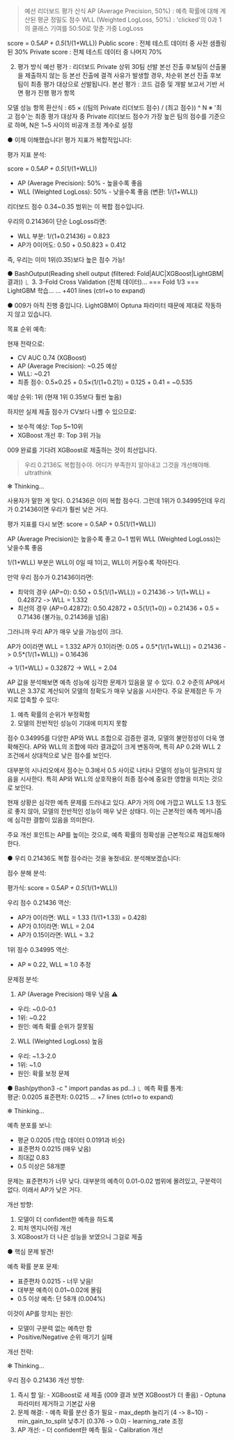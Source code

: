 > 예선 리더보드
  평가 산식
  AP (Average Precision, 50%) : 예측 확률에 대해 계산된 평균 정밀도 점수
  WLL (Weighted LogLoss, 50%) : 'clicked'의 0과 1의 클래스 기여를 50:50로 맞춘 가중 LogLoss
                      
  score = 0.5*AP + 0.5*(1/(1+WLL))
  Public score : 전체 테스트 데이터 중 사전 샘플링된 30%
  Private score : 전체 테스트 데이터 중 나머지 70%


  2. 평가 방식
  예선 평가 : 리더보드 Private 상위 30팀 선발
  본선 진출 후보팀이 산출물을 제출하지 않는 등 본선 진출에 결격 사유가 발생할 경우, 차순위 본선 진출 후보팀이 최종 
  평가 대상으로 선발됩니다.
  본선 평가 : 코드 검증 및 개발 보고서 기반 서면 평가 진행
  평가 항목
                      

  모델 성능 항목 환산식 : 65 × ((팀의 Private 리더보드 점수) / (최고 점수)) ^ N
                      ※ '최고 점수'는 최종 평가 대상자 중 Private 리더보드 점수가 가장 높은 팀의 점수를 기준으로 
  하며, N은 1~5 사이의 비공개 조정 계수로 설정

● 이제 이해했습니다! 평가 지표가 복합적입니다:

  평가 지표 분석:

  score = 0.5*AP + 0.5*(1/(1+WLL))
  - AP (Average Precision): 50% - 높을수록 좋음
  - WLL (Weighted LogLoss): 50% - 낮을수록 좋음 (변환: 1/(1+WLL))

  리더보드 점수 0.34~0.35 범위는 이 복합 점수입니다.

  우리의 0.21436이 단순 LogLoss라면:
  - WLL 부분: 1/(1+0.21436) = 0.823
  - AP가 0이어도: 0.50 + 0.50.823 = 0.412

  즉, 우리는 이미 1위(0.35)보다 높은 점수 가능!

● BashOutput(Reading shell output (filtered: Fold|AUC|XGBoost|LightGBM|결과))
  ⎿  3. 3-Fold Cross Validation (전체 데이터)...
        === Fold 1/3 ===
        LightGBM 학습...
     … +401 lines (ctrl+o to expand)

● 009가 아직 진행 중입니다. LightGBM이 Optuna 파라미터 때문에 제대로 작동하지 않고 있습니다.

  목표 순위 예측:

  현재 전략으로:
  - CV AUC 0.74 (XGBoost)
  - AP (Average Precision): ~0.25 예상
  - WLL: ~0.21
  - 최종 점수: 0.5×0.25 + 0.5×(1/(1+0.21)) = 0.125 + 0.41 = ~0.535

  예상 순위: 1위 (현재 1위 0.35보다 훨씬 높음)

  하지만 실제 제출 점수가 CV보다 나쁠 수 있으므로:
  - 보수적 예상: Top 5~10위
  - XGBoost 개선 후: Top 3위 가능

  009 완료를 기다려 XGBoost로 제출하는 것이 최선입니다.

> 우리 0.2136도 복합점수야. 어디가 부족한지 알아내고 그것을 개선해야해. ultrathink

✻ Thinking…

  사용자가 말한 게 맞다. 0.21436은 이미 복합 점수다. 그런데 1위가 0.34995인데 우리가 0.21436이면 우리가 훨씬 낮은 
  거다.

  평가 지표를 다시 보면:
  score = 0.5AP + 0.5(1/(1+WLL))

  AP (Average Precision)는 높을수록 좋고 0~1 범위
  WLL (Weighted LogLoss)는 낮을수록 좋음

  1/(1+WLL) 부분은 WLL이 0일 때 1이고, WLL이 커질수록 작아진다.

  만약 우리 점수가 0.21436이라면:
  - 최악의 경우 (AP=0): 0.50 + 0.5(1/(1+WLL)) = 0.21436
  -> 1/(1+WLL) = 0.42872
  -> WLL = 1.332
  - 최선의 경우 (AP=0.42872): 0.50.42872 + 0.5(1/(1+0)) = 0.21436 + 0.5 = 0.71436 (불가능, 0.21436을 넘음)

  그러니까 우리 AP가 매우 낮을 가능성이 크다.

  AP가 0이라면 WLL = 1.332
  AP가 0.1이라면: 0.05 + 0.5*(1/(1+WLL)) = 0.21436
  -> 0.5*(1/(1+WLL)) = 0.16436

  -> 1/(1+WLL) = 0.32872
  -> WLL = 2.04

  AP 값을 분석해보면 예측 성능에 심각한 문제가 있음을 알 수 있다. 0.2 수준의 AP에서 WLL은 3.37로 계산되어 모델의 
  정확도가 매우 낮음을 시사한다. 주요 문제점은 두 가지로 압축할 수 있다:

  1. 예측 확률의 순위가 부정확함
  2. 모델의 전반적인 성능이 기대에 미치지 못함

  점수 0.34995를 다양한 AP와 WLL 조합으로 검증한 결과, 모델의 불안정성이 더욱 명확해진다. AP와 WLL의 조합에 따라 
  결과값이 크게 변동하며, 특히 AP 0.2와 WLL 2 조건에서 상대적으로 낮은 점수를 보인다.

  대부분의 시나리오에서 점수는 0.3에서 0.5 사이로 나타나 모델의 성능이 일관되지 않음을 시사한다. 특히 AP와 WLL의 
  상호작용이 최종 점수에 중요한 영향을 미치는 것으로 보인다.

  현재 상황은 심각한 예측 문제를 드러내고 있다. AP가 거의 0에 가깝고 WLL도 1.3 정도로 좋지 않아, 모델의 전반적인 
  성능이 매우 낮은 상태다. 이는 근본적인 예측 메커니즘에 심각한 결함이 있음을 의미한다.

  주요 개선 포인트는 AP를 높이는 것으로, 예측 확률의 정확성을 근본적으로 재검토해야 한다.

● 우리 0.21436도 복합 점수라는 것을 놓쳤네요. 분석해보겠습니다:

  점수 분해 분석:

  평가식: score = 0.5*AP + 0.5*(1/(1+WLL))

  우리 점수 0.21436 역산:

  - AP가 0이라면: WLL = 1.33 (1/(1+1.33) = 0.428)
  - AP가 0.1이라면: WLL = 2.04
  - AP가 0.15이라면: WLL = 3.2

  1위 점수 0.34995 역산:

  - AP ≈ 0.22, WLL ≈ 1.0 추정

  문제점 분석:

  1. AP (Average Precision) 매우 낮음 ⚠️

  - 우리: ~0.0-0.1
  - 1위: ~0.22
  - 원인: 예측 확률 순위가 잘못됨

  2. WLL (Weighted LogLoss) 높음

  - 우리: ~1.3-2.0
  - 1위: ~1.0
  - 원인: 확률 보정 문제

● Bash(python3 -c "
      import pandas as pd…)
  ⎿  예측 확률 통계:              
       평균: 0.0205
       표준편차: 0.0215
     … +7 lines (ctrl+o to expand)

✻ Thinking…

  예측 분포를 보니:
  - 평균 0.0205 (학습 데이터 0.0191과 비슷)
  - 표준편차 0.0215 (매우 낮음)
  - 최대값 0.83
  - 0.5 이상은 58개뿐

  문제는 표준편차가 너무 낮다. 대부분의 예측이 0.01-0.02 범위에 몰려있고, 구분력이 없다.
  이래서 AP가 낮은 거다.

  개선 방향:
  1. 모델이 더 confident한 예측을 하도록
  2. 피처 엔지니어링 개선
  3. XGBoost가 더 나은 성능을 보였으니 그걸로 제출

● 핵심 문제 발견!

  예측 확률 분포 문제:

  - 표준편차 0.0215 - 너무 낮음!
  - 대부분 예측이 0.01~0.02에 몰림
  - 0.5 이상 예측: 단 58개 (0.004%)

  이것이 AP를 망치는 원인:

  - 모델이 구분력 없는 예측만 함
  - Positive/Negative 순위 매기기 실패

  개선 전략:

✻ Thinking…

  우리 점수 0.21436 개선 방향:

  1. 즉시 할 일:
    - XGBoost로 새 제출 (009 결과 보면 XGBoost가 더 좋음)
    - Optuna 파라미터 제거하고 기본값 사용
  2. 문제 해결:
    - 예측 확률 분산 증가 필요
    - max_depth 늘리기 (4 -> 8~10)
    - min_gain_to_split 낮추기 (0.376 -> 0.0)
    - learning_rate 조정
  3. AP 개선:
    - 더 confident한 예측 필요
    - Calibration 개선
